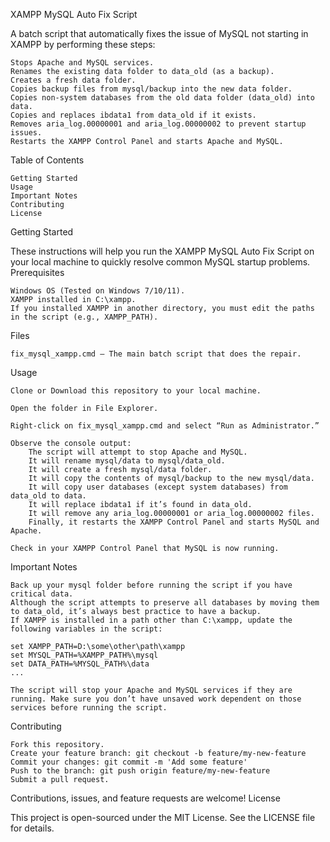 XAMPP MySQL Auto Fix Script

A batch script that automatically fixes the issue of MySQL not starting in XAMPP by performing these steps:

    Stops Apache and MySQL services.
    Renames the existing data folder to data_old (as a backup).
    Creates a fresh data folder.
    Copies backup files from mysql/backup into the new data folder.
    Copies non-system databases from the old data folder (data_old) into data.
    Copies and replaces ibdata1 from data_old if it exists.
    Removes aria_log.00000001 and aria_log.00000002 to prevent startup issues.
    Restarts the XAMPP Control Panel and starts Apache and MySQL.

Table of Contents

    Getting Started
    Usage
    Important Notes
    Contributing
    License

Getting Started

These instructions will help you run the XAMPP MySQL Auto Fix Script on your local machine to quickly resolve common MySQL startup problems.
Prerequisites

    Windows OS (Tested on Windows 7/10/11).
    XAMPP installed in C:\xampp.
    If you installed XAMPP in another directory, you must edit the paths in the script (e.g., XAMPP_PATH).

Files

    fix_mysql_xampp.cmd – The main batch script that does the repair.

Usage

    Clone or Download this repository to your local machine.

    Open the folder in File Explorer.

    Right-click on fix_mysql_xampp.cmd and select “Run as Administrator.”

    Observe the console output:
        The script will attempt to stop Apache and MySQL.
        It will rename mysql/data to mysql/data_old.
        It will create a fresh mysql/data folder.
        It will copy the contents of mysql/backup to the new mysql/data.
        It will copy user databases (except system databases) from data_old to data.
        It will replace ibdata1 if it’s found in data_old.
        It will remove any aria_log.00000001 or aria_log.00000002 files.
        Finally, it restarts the XAMPP Control Panel and starts MySQL and Apache.

    Check in your XAMPP Control Panel that MySQL is now running.

Important Notes

    Back up your mysql folder before running the script if you have critical data.
    Although the script attempts to preserve all databases by moving them to data_old, it’s always best practice to have a backup.
    If XAMPP is installed in a path other than C:\xampp, update the following variables in the script:

    set XAMPP_PATH=D:\some\other\path\xampp
    set MYSQL_PATH=%XAMPP_PATH%\mysql
    set DATA_PATH=%MYSQL_PATH%\data
    ...

    The script will stop your Apache and MySQL services if they are running. Make sure you don’t have unsaved work dependent on those services before running the script.

Contributing

    Fork this repository.
    Create your feature branch: git checkout -b feature/my-new-feature
    Commit your changes: git commit -m 'Add some feature'
    Push to the branch: git push origin feature/my-new-feature
    Submit a pull request.

Contributions, issues, and feature requests are welcome!
License

This project is open-sourced under the MIT License. See the LICENSE file for details.
